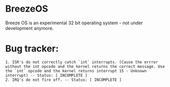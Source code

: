 # BreezeOS
Breeze OS is an experimental 32 bit operating system - not under development anymore.

# Bug tracker:
    1. ISR's do not correctly catch `int` interrupts. (Cause the errror without the int opcode and the kernel returns the correct message. Use the `int` opcode and the kernel returns interrupt 15 - Unknown interrupt) -- Status: [ INCOMPLETE ]
    2. IRQ's do not fire off. -- Status: [ INCOMPLETE ]
